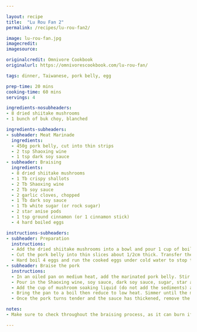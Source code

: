 ```yaml
---

layout: recipe
title:  "Lu Rou Fan 2"
permalink: /recipes/lu-rou-fan2/

image: lu-rou-fan.jpg
imagecredit: 
imagesource: 

originalcredit: Omnivore Cookbook
originalurl: https://omnivorescookbook.com/lu-rou-fan/

tags: dinner, Taiwanese, pork belly, egg

prep-time: 20 mins
cooking-time: 60 mins
servings: 4

ingredients-nosubheaders:
- 8 dried shiitake mushrooms
- 1 bunch of buk choy, blanched

ingredients-subheaders:
- subheader: Meat Marinade
  ingredients: 
  - 450g pork belly, cut into thin strips
  - 2 tsp Shaoxing wine
  - 1 tsp dark soy sauce
- subheader: Braising
  ingredients: 
  - 8 dried shiitake mushrooms
  - 1 Tb crispy shallots
  - 2 Tb Shaoxing wine
  - 2 Tb soy sauce
  - 2 garlic cloves, chopped
  - 1 Tb dark soy sauce
  - 1 Tb white sugar (or rock sugar)
  - 2 star anise pods
  - 1 tsp ground cinnamon (or 1 cinnamon stick)
  - 4 hard boiled eggs

instructions-subheaders:
- subheader: Preparation
  instructions:
  - Add the dried shiitake mushrooms into a bowl and pour 1 cup of boiling water. Rehydrate for at least 20 minutes or until the mushrooms turn tender throughout. Once rehydrated, remove the shiitakes from their soaking liquid and squeeze out extra water. Slice them into 1cm strips and reserve the soaking liquid
  - Cut the pork belly into thin slices about 1/2cm thick. Transfer the pork belly into a medium-sized bowl. Add the Shaoxing wine and dark soy sauce. Mix well. Let marinate for 20-30 minutes
  - Hard boil 4 eggs and run the cooked eggs under cold water to stop the cooking. Peel the eggs
- subheader: Braise the pork
  instructions:
  - In an oiled pan on medium heat, add the marinated pork belly. Stir fry until the meat is lightly browned
  - Pour in the Shaoxing wine, soy sauce, dark soy sauce, sugar, star anise, cinnamon, crispy shallots and shiitake mushrooms. Stir fry for 30 seconds, until everything is mixed together and well coated
  - Add the cup of mushroom soaking liquid (do not add the sediments) and 1 cup of water
  - Bring the pan to a boil then reduce to low heat. Simmer until the meat is tender and the liquid is reduced to a thin sauce, for about an hour. In the last half-hour, add in the boiled eggs and intermittently turn them over
  - Once the pork turns tender and the sauce has thickened, remove the pot from the heat. Serve over steamed rice with blanched buk choy

notes:
- Make sure to check throughout the braising process, as it can burn if you leave it for too long!

---
```

